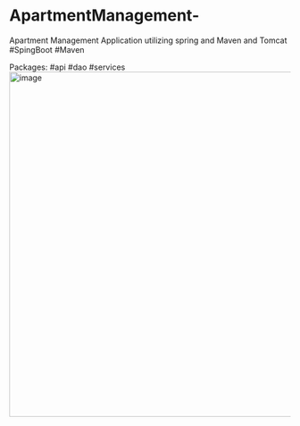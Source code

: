 # ApartmentManagement-
Apartment Management Application utilizing spring and Maven and Tomcat #SpingBoot #Maven 


Packages:
#api
#dao
#services 
<img width="618" alt="image" src="https://user-images.githubusercontent.com/91693637/213843634-f1a363da-ef2a-470a-9ed0-01963b4a4579.png">
